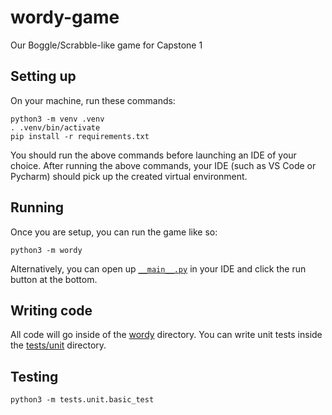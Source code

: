 # wordy-game
Our Boggle/Scrabble-like game for Capstone 1

## Setting up
On your machine, run these commands:

```shell
python3 -m venv .venv
. .venv/bin/activate
pip install -r requirements.txt
```

You should run the above commands before launching an IDE of your choice.
After running the above commands, your IDE (such as VS Code or Pycharm)
should pick up the created virtual environment.

## Running
Once you are setup, you can run the game like so:

```shell
python3 -m wordy
```

Alternatively, you can open up [`__main__.py`](wordy/__main__.py) in your IDE and click the run button at the bottom.

## Writing code
All code will go inside of the [wordy](wordy) directory.
You can write unit tests inside the [tests/unit](tests/unit) directory.

## Testing
```shell
python3 -m tests.unit.basic_test
```
